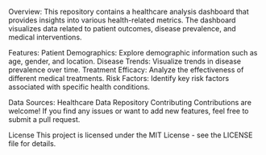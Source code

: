 
Overview:
This repository contains a healthcare analysis dashboard that provides insights into various health-related metrics. The dashboard visualizes data related to patient outcomes, disease prevalence, and medical interventions.

Features:
Patient Demographics: Explore demographic information such as age, gender, and location.
Disease Trends: Visualize trends in disease prevalence over time.
Treatment Efficacy: Analyze the effectiveness of different medical treatments.
Risk Factors: Identify key risk factors associated with specific health conditions.


Data Sources:
Healthcare Data Repository
Contributing
Contributions are welcome! If you find any issues or want to add new features, feel free to submit a pull request.

License
This project is licensed under the MIT License - see the LICENSE file for details.

